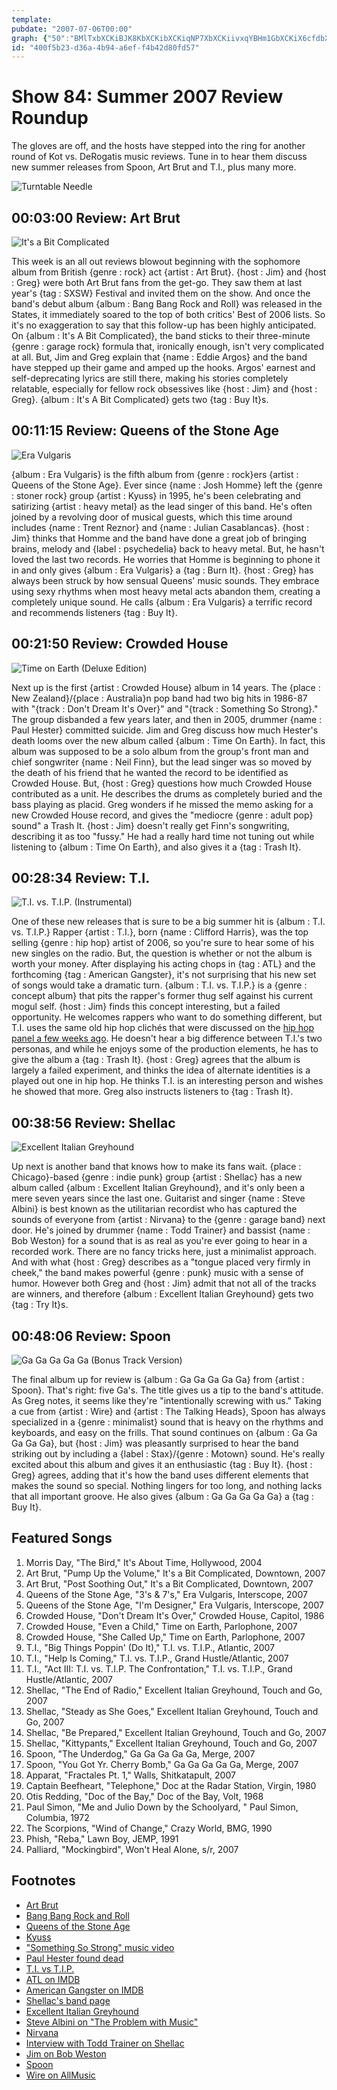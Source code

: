 ```yaml
---
template: 
pubdate: "2007-07-06T00:00"
graph: {"50":"BMlTxbXCKiBJK8KbXCKibXCKiqNP7XbXCKiivxqYBHm1GbXCKiX6cfdbXCKiFjmkRbXCKi97qipX6cfd97qipBHm1GBJK8KivxqY97qipivxqY","286":"BCRX8O1d5RBJqvFO1d5RNQRu5O1d5RBJqvFNQRu5BJqvFn1XuL5ijthBJqvF97qipX6cfd6P3NOBCRX897qipBHm1G","IR":"0Po96obRiD0Po96VJe9z0Po96ox9PT0Po96BF8UABMlTxobRiDNzK81obRiDNUqc1NzK812ioSPNzK81BLZjRNUqc1X6cfdgMit697qipBHm1G","10E":"XhIuSlwq4lczH84lwq4lCeFP8lwq4llwq4lzeyEXilOfNlwq4lRtIIIlwq4lQtqdqlwq4lBLS7flwq4lBHm1GBQsAMBQsAMX6cfd","1BM":"3TmBdYP7yL95DSdYP7yLYP7yLk1ZyX95DSdhwSKc3TmBd95DSd95DSdkzmqU95DSdu8ohqBQsAMX6cfdBHm1GBQsAM","1SW":"MOJ5znlCwPBEFQ6nlCwP7vpC0nlCwPBEA8rnlCwPBLsPGnlCwP7vpC0m0WuK7vpC0e0W0j7vpC0BLsPGBEA8rg8cEO21yc8BEA8rBHm1GdhnxeBHm1GX6cfdX6cfddhnxe"}
id: "400f5b23-d36a-4b94-a6ef-f4b42d80fd57"
---
```






# Show 84: Summer 2007 Review Roundup

The gloves are off, and the hosts have stepped into the ring for another round of Kot vs. DeRogatis music reviews. Tune in to hear them discuss new summer releases from Spoon, Art Brut and T.I., plus many more.

![Turntable Needle](https://static.soundopinions.org/images/2010/recordreviews.jpg)



## 00:03:00 Review: Art Brut

![It's a Bit Complicated](https://static.soundopinions.org/assets/84/500.jpg)

This week is an all out reviews blowout beginning with the sophomore album from British {genre : rock} act {artist : Art Brut}. {host : Jim} and {host : Greg} were both Art Brut fans from the get-go. They saw them at last year's {tag : SXSW} Festival and invited them on the show. And once the band's debut album {album : Bang Bang Rock and Roll} was released in the States, it immediately soared to the top of both critics' Best of 2006 lists. So it's no exaggeration to say that this follow-up has been highly anticipated. On {album : It's A Bit Complicated}, the band sticks to their three-minute {genre : garage rock} formula that, ironically enough, isn't very complicated at all. But, Jim and Greg explain that {name : Eddie Argos} and the band have stepped up their game and amped up the hooks. Argos' earnest and self-deprecating lyrics are still there, making his stories completely relatable, especially for fellow rock obsessives like {host : Jim} and {host : Greg}. {album : It's A Bit Complicated} gets two {tag : Buy It}s.



## 00:11:15 Review: Queens of the Stone Age

![Era Vulgaris](https://static.soundopinions.org/assets/84/IR0.jpg)

{album : Era Vulgaris} is the fifth album from {genre : rock}ers {artist : Queens of the Stone Age}. Ever since {name : Josh Homme} left the {genre : stoner rock} group {artist : Kyuss} in 1995, he's been celebrating and satirizing {artist : heavy metal} as the lead singer of this band. He's often joined by a revolving door of musical guests, which this time around includes {name : Trent Reznor} and {name : Julian Casablancas}. {host : Jim} thinks that Homme and the band have done a great job of bringing brains, melody and {label : psychedelia} back to heavy metal. But, he hasn't loved the last two records. He worries that Homme is beginning to phone it in and only gives {album : Era Vulgaris} a {tag : Burn It}. {host : Greg} has always been struck by how sensual Queens' music sounds. They embrace using sexy rhythms when most heavy metal acts abandon them, creating a completely unique sound. He calls {album : Era Vulgaris} a terrific record and recommends listeners {tag : Buy It}.



## 00:21:50 Review: Crowded House

![Time on Earth (Deluxe Edition)](https://static.soundopinions.org/assets/84/10E0.jpg)

Next up is the first {artist : Crowded House} album in 14 years. The {place : New Zealand}/{place : Australia}n pop band had two big hits in 1986-87 with "{track : Don't Dream It's Over}" and "{track : Something So Strong}." The group disbanded a few years later, and then in 2005, drummer {name : Paul Hester} committed suicide. Jim and Greg discuss how much Hester's death looms over the new album called {album : Time On Earth}. In fact, this album was supposed to be a solo album from the group's front man and chief songwriter {name : Neil Finn}, but the lead singer was so moved by the death of his friend that he wanted the record to be identified as Crowded House. But, {host : Greg} questions how much Crowded House contributed as a unit. He describes the drums as completely buried and the bass playing as placid. Greg wonders if he missed the memo asking for a new Crowded House record, and gives the "mediocre {genre : adult pop} sound" a Trash It. {host : Jim} doesn't really get Finn's songwriting, describing it as too "fussy." He had a really hard time not tuning out while listening to {album : Time On Earth}, and also gives it a {tag : Trash It}.



## 00:28:34 Review: T.I.

![T.I. vs. T.I.P. (Instrumental)](https://static.soundopinions.org/assets/84/1BM0.jpg)

One of these new releases that is sure to be a big summer hit is {album : T.I. vs. T.I.P.} Rapper {artist : T.I.}, born {name : Clifford Harris}, was the top selling {genre : hip hop} artist of 2006, so you're sure to hear some of his new singles on the radio. But, the question is whether or not the album is worth your money. After displaying his acting chops in {tag : ATL} and the forthcoming {tag : American Gangster}, it's not surprising that his new set of songs would take a dramatic turn. {album : T.I. vs. T.I.P.} is a {genre : concept album} that pits the rapper's former thug self against his current mogul self. {host : Jim} finds this concept interesting, but a failed opportunity. He welcomes rappers who want to do something different, but T.I. uses the same old hip hop clichés that were discussed on the [hip hop panel a few weeks ago](/show/82/). He doesn't hear a big difference between T.I.'s two personas, and while he enjoys some of the production elements, he has to give the album a {tag : Trash It}. {host : Greg} agrees that the album is largely a failed experiment, and thinks the idea of alternate identities is a played out one in hip hop. He thinks T.I. is an interesting person and wishes he showed that more. Greg also instructs listeners to {tag : Trash It}.



## 00:38:56 Review: Shellac

![Excellent Italian Greyhound](https://static.soundopinions.org/assets/84/1SW0.jpg)

Up next is another band that knows how to make its fans wait. {place : Chicago}-based {genre : indie punk} group {artist : Shellac} has a new album called {album : Excellent Italian Greyhound}, and it's only been a mere seven years since the last one. Guitarist and singer {name : Steve Albini} is best known as the utilitarian recordist who has captured the sounds of everyone from {artist : Nirvana} to the {genre : garage band} next door. He's joined by drummer {name : Todd Trainer} and bassist {name : Bob Weston} for a sound that is as real as you're ever going to hear in a recorded work. There are no fancy tricks here, just a minimalist approach. And with what {host : Greg} describes as a "tongue placed very firmly in cheek," the band makes powerful {genre : punk} music with a sense of humor. However both Greg and {host : Jim} admit that not all of the tracks are winners, and therefore {album : Excellent Italian Greyhound} gets two {tag : Try It}s.



## 00:48:06 Review: Spoon

![Ga Ga Ga Ga Ga (Bonus Track Version)](https://static.soundopinions.org/assets/84/2860.jpg)

The final album up for review is {album : Ga Ga Ga Ga Ga} from {artist : Spoon}. That's right: five Ga's. The title gives us a tip to the band's attitude. As Greg notes, it seems like they're "intentionally screwing with us." Taking a cue from {artist : Wire} and {artist : The Talking Heads}, Spoon has always specialized in a {genre : minimalist} sound that is heavy on the rhythms and keyboards, and easy on the frills. That sound continues on {album : Ga Ga Ga Ga Ga}, but {host : Jim} was pleasantly surprised to hear the band striking out by including a {label : Stax}/{genre : Motown} sound. He's really excited about this album and gives it an enthusiastic {tag : Buy It}. {host : Greg} agrees, adding that it's how the band uses different elements that makes the sound so special. Nothing lingers for too long, and nothing lacks that all important groove. He also gives {album : Ga Ga Ga Ga Ga} a {tag : Buy It}.



## Featured Songs

1. Morris Day, "The Bird," It's About Time, Hollywood, 2004
2. Art Brut, "Pump Up the Volume," It's a Bit Complicated, Downtown, 2007
3. Art Brut, "Post Soothing Out," It's a Bit Complicated, Downtown, 2007
4. Queens of the Stone Age, "3's & 7's," Era Vulgaris, Interscope, 2007
5. Queens of the Stone Age, "I'm Designer," Era Vulgaris, Interscope, 2007
6. Crowded House, "Don't Dream It's Over," Crowded House, Capitol, 1986
7. Crowded House, "Even a Child," Time on Earth, Parlophone, 2007
8. Crowded House, "She Called Up," Time on Earth, Parlophone, 2007
9. T.I., "Big Things Poppin' (Do It)," T.I. vs. T.I.P., Atlantic, 2007
10. T.I., "Help Is Coming," T.I. vs. T.I.P., Grand Hustle/Atlantic, 2007
11. T.I., "Act III: T.I. vs. T.I.P. The Confrontation," T.I. vs. T.I.P., Grand Hustle/Atlantic, 2007
12. Shellac, "The End of Radio," Excellent Italian Greyhound, Touch and Go, 2007
13. Shellac, "Steady as She Goes," Excellent Italian Greyhound, Touch and Go, 2007
14. Shellac, "Be Prepared," Excellent Italian Greyhound, Touch and Go, 2007
15. Shellac, "Kittypants," Excellent Italian Greyhound, Touch and Go, 2007
16. Spoon, "The Underdog," Ga Ga Ga Ga Ga, Merge, 2007
17. Spoon, "You Got Yr. Cherry Bomb," Ga Ga Ga Ga Ga, Merge, 2007
18. Apparat, "Fractales Pt. 1," Walls, Shitkatapult, 2007
19. Captain Beefheart, "Telephone," Doc at the Radar Station, Virgin, 1980
20. Otis Redding, "Doc of the Bay," Doc of the Bay, Volt, 1968
21. Paul Simon, "Me and Julio Down by the Schoolyard, " Paul Simon, Columbia, 1972
22. The Scorpions, "Wind of Change," Crazy World, BMG, 1990
23. Phish, "Reba," Lawn Boy, JEMP, 1991
24. Palliard, "Mockingbird", Won't Heal Alone, s/r, 2007



## Footnotes

- [Art Brut](http://www.artbrut.org.uk/)
- [Bang Bang Rock and Roll](http://www.metacritic.com/music/artists/artbrut/bangbangrockandroll)
- [Queens of the Stone Age](http://www.qotsa.com/)
- [Kyuss](http://www.allmusic.com/cg/amg.dll?p=amg&sql=11:dzfqxq85ldte)
- ["Something So Strong" music video](http://www.youtube.com/watch?v=jXArBZItqGc)
- [Paul Hester found dead](http://www.mtv.com/news/articles/1499093/20050328/crowded_house.jhtml)
- [T.I. vs T.I.P.](http://www.metacritic.com/music/artists/ti/tivstip?q=t.i.)
- [ATL on IMDB](http://www.imdb.com/title/tt0466856/)
- [American Gangster on IMDB](http://www.americangangster.net/)
- [Shellac's band page](http://www.touchandgorecords.com/bands/band.php?id=22)
- [Excellent Italian Greyhound](http://www.metacritic.com/music/artists/shellac/excellentitaliangreyhound)
- [Steve Albini on "The Problem with Music"](http://www.negativland.com/albini.html)
- [Nirvana](http://www.allmusic.com/cg/amg.dll?p=amg&sql=10:anfixqrgld6e)
- [Interview with Todd Trainer on Shellac](http://www.ink19.com/issues/april2003/interviews/toddTrainer.html)
- [Jim on Bob Weston](http://www.jimdero.com/News2005/LiveWestonJuly8.htm)
- [Spoon](http://www.spoontheband.com/)
- [Wire on AllMusic](http://www.allmusic.com/cg/amg.dll?p=amg&sql=11:kiftxqr5ldfe)